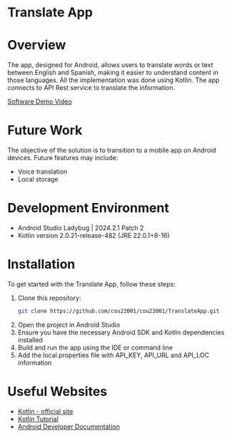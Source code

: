 # Translate App

# Overview
The app, designed for Android, allows users to translate words or text between English and Spanish, making it easier to understand content in those languages. 
All the implementation was done using Kotlin.
The app connects to API Rest service to translate the information.

[Software Demo Video](https://youtube.com)

# Future Work
The objective of the solution is to transition to a mobile app on Android devices. Future features may include:
- Voice translation
- Local storage

# Development Environment

- Android Studio Ladybug | 2024.2.1 Patch 2 
- Kotlin version 2.0.21-release-482 (JRE 22.0.1+8-16)

# Installation
To get started with the Translate App, follow these steps:
1. Clone this repository:
    ```bash
    git clone https://github.com/cou23001/cou23001/TranslateApp.git
    ```
2. Open the project in Android Studio
3. Ensure you have the necessary Android SDK and Kotlin dependencies installed
4. Build and run the app using the IDE or command line
5. Add the local.properties file with API_KEY, API_URL and API_LOC information

# Useful Websites

- [Kotlin - official site](https://https://kotlinlang.org/)
- [Kotlin Tutorial](https://www.programiz.com/kotlin-programming)
- [Android Developer Documentation](https://developer.android.com/)
